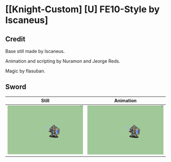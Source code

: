 # [\[Knight-Custom\] \[U\] FE10-Style by Iscaneus]

## Credit

Base still made by Iscaneus.

Animation and scripting by Nuramon and Jeorge Reds.

Magic by flasuban.
	
## Sword

| Still | Animation |
| :---: | :-------: |
| ![Sword still](./Sword_000.png) | ![Sword animation](./Sword.gif) |
